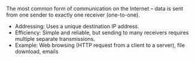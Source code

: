The most common form of communication on the Internet – data is sent from one sender to exactly one receiver (one-to-one).

- Addressing: Uses a unique destination IP address.
- Efficiency: Simple and reliable, but sending to many receivers requires multiple separate transmissions.
- Example: Web browsing (HTTP request from a client to a server), file download, emails